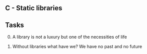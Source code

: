 ## C - Static libraries

## Tasks

0. A library is not a luxury but one of the necessities of life

1. Without libraries what have we? We have no past and no future
